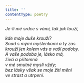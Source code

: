 ```yaml
---
title: ''
contentType: poetry
---
```


<section>

_Je-li mé srdce s vámi, tak jak touží,_

_kde moje duše krouží?  
Snad s mými myšlenkami a ty zas  
krouží jen kolem vás a vaší podoby.  
A vaše podoba je, lásko má,  
živá a přítomná  
v mé smutné mysli vždy;  
bez lásky však se moje žití mění  
ve strast a utrpení._

</section>
